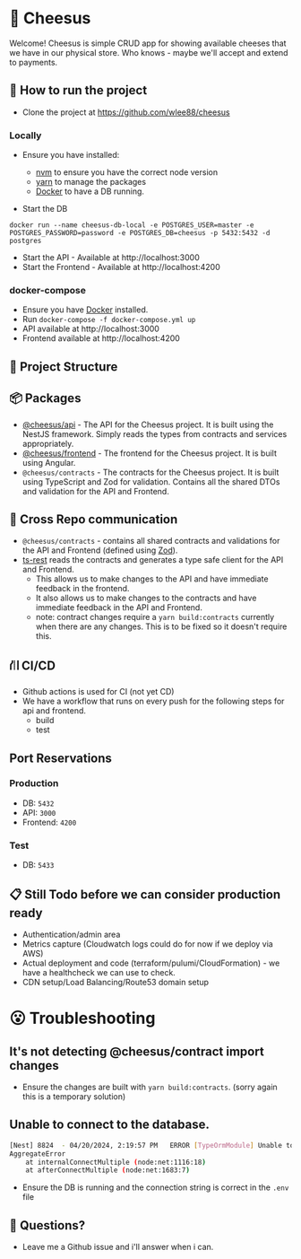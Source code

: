 # 🧀 Cheesus

Welcome! Cheesus is simple CRUD app for showing available cheeses that we have in our physical store. Who knows - maybe we'll accept and extend to payments.

## 🏃 How to run the project
- Clone the project at https://github.com/wlee88/cheesus
### Locally
- Ensure you have installed:
  - [nvm](https://github.com/nvm-sh/nvm) to ensure you have the correct node version
  - [yarn](https://classic.yarnpkg.com/en/docs/install) to manage the packages
  - [Docker](https://docs.docker.com/get-docker/) to have a DB running.

- Start the DB
```
docker run --name cheesus-db-local -e POSTGRES_USER=master -e POSTGRES_PASSWORD=password -e POSTGRES_DB=cheesus -p 5432:5432 -d postgres
```
- Start the API - Available at http://localhost:3000
- Start the Frontend - Available at http://localhost:4200

### docker-compose
- Ensure you have [Docker](https://docs.docker.com/get-docker/) installed.
- Run `docker-compose -f docker-compose.yml up`
- API available at http://localhost:3000
- Frontend available at http://localhost:4200

## 📁 Project Structure
## 📦 Packages
- [@cheesus/api](packages/api/README.md) - The API for the Cheesus project. It is built using the NestJS framework. Simply reads the types from contracts and services appropriately.
- [@cheesus/frontend](packages/frontend/README.md) - The frontend for the Cheesus project. It is built using Angular.
- `@cheesus/contracts` - The contracts for the Cheesus project. It is built using TypeScript and Zod for validation. Contains all the shared DTOs and validation for the API and Frontend.

## 🤝 Cross Repo communication
- `@cheesus/contracts` - contains all shared contracts and validations for the API and Frontend (defined using [Zod](https://zod.dev/)).
- [ts-rest](https://ts-rest.com/) reads the contracts and generates a type safe client for the API and Frontend.
  - This allows us to make changes to the API and have immediate feedback in the frontend.
  - It also allows us to make changes to the contracts and have immediate feedback in the API and Frontend.
  - note: contract changes require a `yarn build:contracts` currently when there are any changes. This is to be fixed so it doesn't require this.

## ⛙ CI/CD
- Github actions is used for CI (not yet CD)
- We have a workflow that runs on every push for the following steps for api and frontend.
  - build
  - test

## Port Reservations
### Production
- DB: `5432`
- API: `3000`
- Frontend: `4200`
### Test
- DB: `5433`

## 📋 Still Todo before we can consider production ready
- Authentication/admin area
- Metrics capture (Cloudwatch logs could do for now if we deploy via AWS)
- Actual deployment and code (terraform/pulumi/CloudFormation) - we have a healthcheck we can use to check.
- CDN setup/Load Balancing/Route53 domain setup

# 😮 Troubleshooting

## It's not detecting @cheesus/contract import changes
- Ensure the changes are built with `yarn build:contracts`. (sorry again this is a temporary solution) 

## Unable to connect to the database.
```bash
[Nest] 8824  - 04/20/2024, 2:19:57 PM   ERROR [TypeOrmModule] Unable to connect to the database. Retrying (1)...
AggregateError
    at internalConnectMultiple (node:net:1116:18)
    at afterConnectMultiple (node:net:1683:7)

```
- Ensure the DB is running and the connection string is correct in the `.env` file

## 

## 👋 Questions?
- Leave me a Github issue and i'll answer when i can.